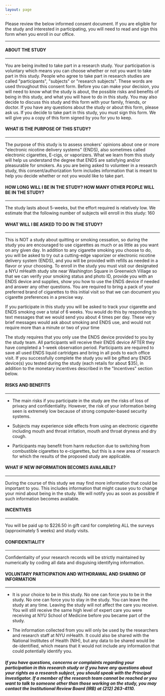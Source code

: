 ```yaml
---
layout: page
---
```


Please review the below informed consent document. If you are eligible for the study and interested in participating, you will need to read and sign this form when you enroll in our office. 

----------------------

#### ABOUT THE STUDY
----------------------
You are being invited to take part in a research study. Your participation is voluntary which means you can choose whether or not you want to take part in this study. People who agree to take part in research studies are called "participants", "subjects" or "research subjects". These words are used throughout this consent form. Before you can make your decision, you will need to know what the study is about, the possible risks and benefits of being in this study, and what you will have to do in this study. You may also decide to discuss this study and this form with your family, friends, or doctor. If you have any questions about the study or about this form, please ask us. If you decide to take part in this study, you must sign this form. We will give you a copy of this form signed by you for you to keep.

#### WHAT IS THE PURPOSE OF THIS STUDY?
----------------------
The purpose of this study is to assess smokers' opinions about one or more "electronic nicotine delivery systems" (ENDS), also sometimes called electronic cigarettes, E-cigs, or vaporizers. What we learn from this study will help us understand the degree that ENDS are satisfying and/or pleasurable for smokers. As you are being asked to volunteer in a research study, this consent/authorization form includes information that is meant to help you decide whether or not you would like to take part.

#### HOW LONG WILL I BE IN THE STUDY? HOW MANY OTHER PEOPLE WILL BE IN THE STUDY?
----------------------
The study lasts about 5-weeks, but the effort required is relatively low. We estimate that the following number of subjects will enroll in this study: 160 

#### WHAT WILL I BE ASKED TO DO IN THE STUDY?
----------------------
This is NOT a study about quitting or smoking cessation, so during the study you are encouraged to use cigarettes as much or as little as you want on any given day. In addition to any cigarette smoking you choose to do, you will be asked to try out a cutting-edge vaporizer or electronic nicotine delivery system (ENDS), and you will be provided with refills as needed in a flavor or your choosing. To enroll in the study you must visit our designated a NYU mHealth study site near Washington Square in Greenwich Village so that we can verify your smoking status and photo ID, provide you with an ENDS device and supplies, show you how to use the ENDS device if needed and answer any other questions. You are required to bring a pack of your preferred brand of cigarettes to this initial visit so that we can document you cigarette preferences in a precise way.

If you participate in this study you will be asked to track your cigarette and ENDS smoking over a total of 6 weeks. You would do this by responding to text messages that we would send you about 4 times per day. These very brief messages would ask about smoking and ENDS use, and would not require more than a minute or two of your time

The study requires that you only use the ENDS device provided to you by the study team. All participants will receive their ENDS device AFTER they have completed a 1-week observation period. Participants are required to save all used ENDS liquid cartridges and bring in all pods to each office visit. If you successfully complete the study you will be gifted any ENDS device(s) you tested during the study (each retails for about $35), in addition to the monetary incentives described in the "Incentives" section below.

#### RISKS AND BENEFITS
----------------------

+ The main risks if you participate in the study are the risks of loss of privacy and confidentiality. However, the risk of your information being seen is extremely low because of strong computer-based security systems.

+ Subjects may experience side effects from using an electronic cigarette including mouth and throat irritation, mouth and throat dryness and dry cough.

+ Participants may benefit from harm reduction due to switching from combustible cigarettes to e-cigarettes, but this is a new area of research for which the results of the proposed study are applicable.

#### WHAT IF NEW INFORMATION BECOMES AVAILABLE?
----------------------
During the course of this study we may find more information that could be important to you. This includes information that might cause you to change your mind about being in the study. We will notify you as soon as possible if such information becomes available.

#### INCENTIVES
----------------------
You will be paid up to $226.50 in gift card for completing ALL the surveys (approximately 5 weeks) and study visits. 

#### CONFIDENTIALITY
----------------------
Confidentiality of your research records will be strictly maintained by numerically by coding all data and disguising identifying information.

#### VOLUNTARY PARTICIPATION AND WITHDRAWAL AND SHARING OF INFORMATION
---------------------------------------------------------------------

+ It is your choice to be in this study. No one can force you to be in the study. No one can force you to stay in the study. You can leave the study at any time. Leaving the study will not affect the care you receive. You will still receive the same high level of expert care you were receiving at NYU School of Medicine before you became part of the study.

+ The information collected from you will only be used by the researchers and research staff at NYU mHealth. It could also be shared with the National Institutes of Health (NIH), but any data to be shared would be de-identified, which means that it would not include any information that could potentially identify you.

##### If you have questions, concerns or complaints regarding your participation in this research study or if you have any questions about your rights as a research subject, you should speak with the Principal Investigator.  If a member of the research team cannot be reached or you want to talk to someone other than those working on the study, you may contact the Institutional Review Board (IRB) at (212) 263-4110. 
